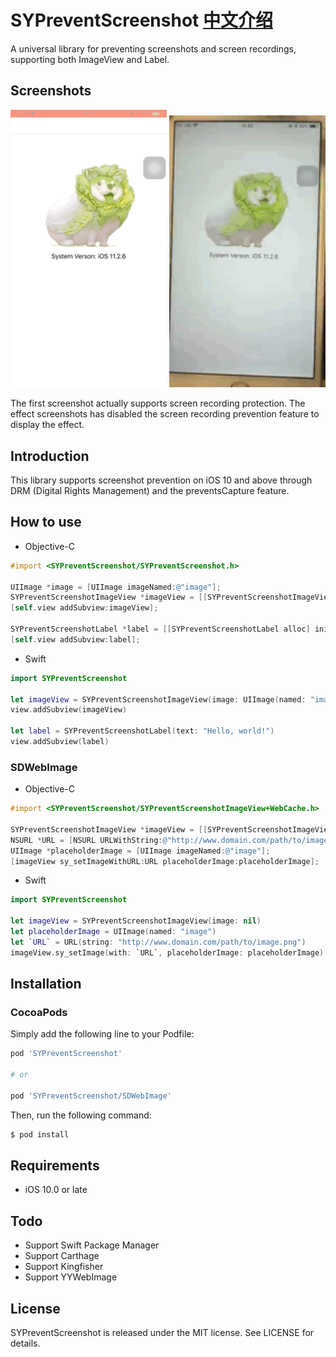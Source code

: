 SYPreventScreenshot [中文介绍](https://github.com/SyNvNX/SYPreventScreenshot/blob/main/README_CN.md)
============

A universal library for preventing screenshots and screen recordings, supporting both ImageView and Label.

## Screenshots

<p float="left">
  <img src="./Screenshots/gif.gif" width="250" />
	<img src="./Screenshots/gif_detal.gif" width="250" />
</p>

The first screenshot actually supports screen recording protection. The effect screenshots has disabled the screen recording prevention feature to display the effect.


## Introduction

This library supports screenshot prevention on iOS 10 and above through DRM (Digital Rights Management) and the preventsCapture feature.

## How to use

* Objective-C

```objective-c
#import <SYPreventScreenshot/SYPreventScreenshot.h>

UIImage *image = [UIImage imageNamed:@"image"];
SYPreventScreenshotImageView *imageView = [[SYPreventScreenshotImageView alloc] initWithImage:image];
[self.view addSubview:imageView];
    
SYPreventScreenshotLabel *label = [[SYPreventScreenshotLabel alloc] initWithText:@"Hello, world!"];
[self.view addSubview:label];
```

* Swift

```swift
import SYPreventScreenshot

let imageView = SYPreventScreenshotImageView(image: UIImage(named: "image"))
view.addSubview(imageView)
    
let label = SYPreventScreenshotLabel(text: "Hello, world!")
view.addSubview(label)
```

### SDWebImage

* Objective-C

```objective-c
#import <SYPreventScreenshot/SYPreventScreenshotImageView+WebCache.h>

SYPreventScreenshotImageView *imageView = [[SYPreventScreenshotImageView alloc] initWithImage:nil];
NSURL *URL = [NSURL URLWithString:@"http://www.domain.com/path/to/image.png"];
UIImage *placeholderImage = [UIImage imageNamed:@"image"];
[imageView sy_setImageWithURL:URL placeholderImage:placeholderImage];
```

* Swift

```swift
import SYPreventScreenshot

let imageView = SYPreventScreenshotImageView(image: nil)
let placeholderImage = UIImage(named: "image")
let `URL` = URL(string: "http://www.domain.com/path/to/image.png")
imageView.sy_setImage(with: `URL`, placeholderImage: placeholderImage)
```



## Installation

### CocoaPods

Simply add the following line to your Podfile:

```ruby
pod 'SYPreventScreenshot'

# or 

pod 'SYPreventScreenshot/SDWebImage'
```

Then, run the following command:

```bash
$ pod install
```

## Requirements

- iOS 10.0 or late

## Todo

* Support Swift Package Manager
* Support Carthage
* Support Kingfisher
* Support YYWebImage

## License

SYPreventScreenshot is released under the MIT license. See LICENSE for details.
